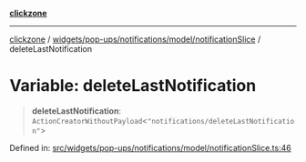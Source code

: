 [**clickzone**](../../../../../../README.md)

***

[clickzone](../../../../../../README.md) / [widgets/pop-ups/notifications/model/notificationSlice](../README.md) / deleteLastNotification

# Variable: deleteLastNotification

> **deleteLastNotification**: `ActionCreatorWithoutPayload`\<`"notifications/deleteLastNotification"`\>

Defined in: [src/widgets/pop-ups/notifications/model/notificationSlice.ts:46](https://github.com/MaximBri/ClickZone/blob/20f3f0d061a7c50a96ed5bba64acbc325a456072/client/src/widgets/pop-ups/notifications/model/notificationSlice.ts#L46)
